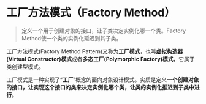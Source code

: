 # 工厂方法模式（Factory Method）

> 定义一个用于创建对象的接口，让子类决定实例化哪一个类。Factory Method使一个类的实例化延迟到其子类。

工厂方法模式(Factory Method Pattern)又称为**工厂模式**，也叫**虚拟构造器(Virtual Constructor)模式**或者**多态工厂(Polymorphic Factory)模式**，它属于类创建型模式。

工厂模式是一种实现了“**工厂**”概念的面向对象设计模式。实质是定义**一个创建对象的接口，让实现这个接口的类来决定实例化哪个类，让类的实例化推迟到子类中进行**。
